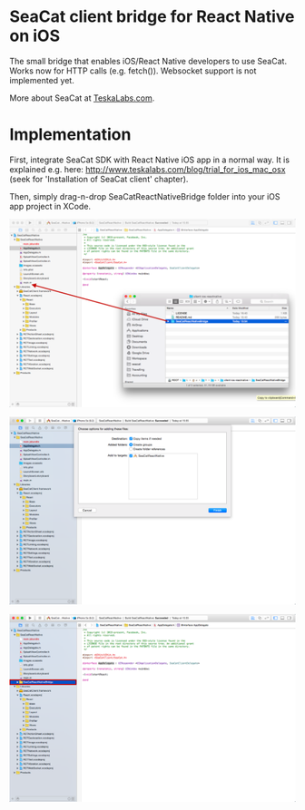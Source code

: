# SeaCat client bridge for React Native on iOS

The small bridge that enables iOS/React Native developers to use SeaCat.  
Works now for HTTP calls (e.g. fetch()). Websocket support is not implemented yet.

More about SeaCat at [TeskaLabs.com](http://teskalabs.com/).

# Implementation

First, integrate SeaCat SDK with React Native iOS app in a normal way.
It is explained e.g. here: http://www.teskalabs.com/blog/trial_for_ios_mac_osx (seek for 'Installation of SeaCat client' chapter).

Then, simply drag-n-drop SeaCatReactNativeBridge folder into your iOS app project in XCode.

![alt tag](https://raw.githubusercontent.com/TeskaLabs/SeaCat-ReactNative-iOS/master/docs/step01.png)

![alt tag](https://raw.githubusercontent.com/TeskaLabs/SeaCat-ReactNative-iOS/master/docs/step02.png)

![alt tag](https://raw.githubusercontent.com/TeskaLabs/SeaCat-ReactNative-iOS/master/docs/step03.png)
